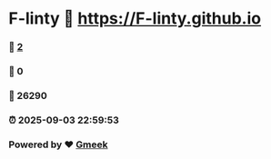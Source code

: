 # F-linty :link: https://F-linty.github.io 
### :page_facing_up: [2](https://F-linty.github.io/tag.html) 
### :speech_balloon: 0 
### :hibiscus: 26290 
### :alarm_clock: 2025-09-03 22:59:53 
### Powered by :heart: [Gmeek](https://github.com/Meekdai/Gmeek)
